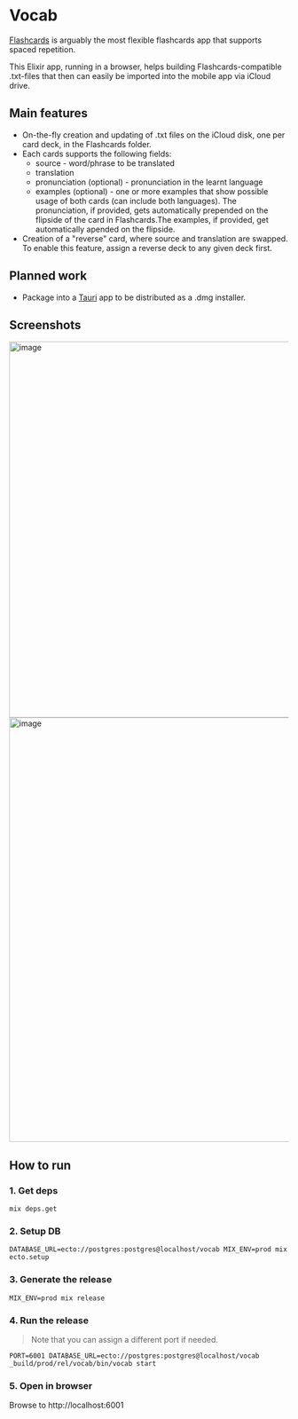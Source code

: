 # Vocab

[Flashcards](https://apps.apple.com/app/id307840670) is arguably the most flexible flashcards app that supports spaced repetition.

This Elixir app, running in a browser, helps building Flashcards-compatible .txt-files that then can easily be imported into the mobile app via iCloud drive.

## Main features

- On-the-fly creation and updating of .txt files on the iCloud disk, one per card deck, in the Flashcards folder.
- Each cards supports the following fields:
    - source - word/phrase to be translated
    - translation
    - pronunciation (optional) - pronunciation in the learnt language
    - examples (optional) - one or more examples that show possible usage of both cards (can include both languages).
    The pronunciation, if provided, gets automatically prepended on the flipside of the card in Flashcards.The examples, if provided, get automatically apended on the flipside.
- Creation of a "reverse" card, where source and translation are swapped. To enable this feature, assign a reverse deck to any given deck first.

## Planned work

- Package into a [Tauri](https://github.com/tauri-apps/tauri) app to be distributed as a .dmg installer.

## Screenshots

<img width="678" alt="image" src="https://github.com/mxgrn/vocab/assets/33935/44f17fa7-6dad-4dc1-9ebd-5eb7efd0a358">

<img width="765" alt="image" src="https://github.com/mxgrn/vocab/assets/33935/8f026452-b1ed-4b9a-a394-d0f6caca3160">

## How to run

### 1. Get deps

    mix deps.get

### 2. Setup DB

    DATABASE_URL=ecto://postgres:postgres@localhost/vocab MIX_ENV=prod mix ecto.setup

### 3. Generate the release

    MIX_ENV=prod mix release

### 4. Run the release

> Note that you can assign a different port if needed.

    PORT=6001 DATABASE_URL=ecto://postgres:postgres@localhost/vocab _build/prod/rel/vocab/bin/vocab start

### 5. Open in browser

Browse to http://localhost:6001
